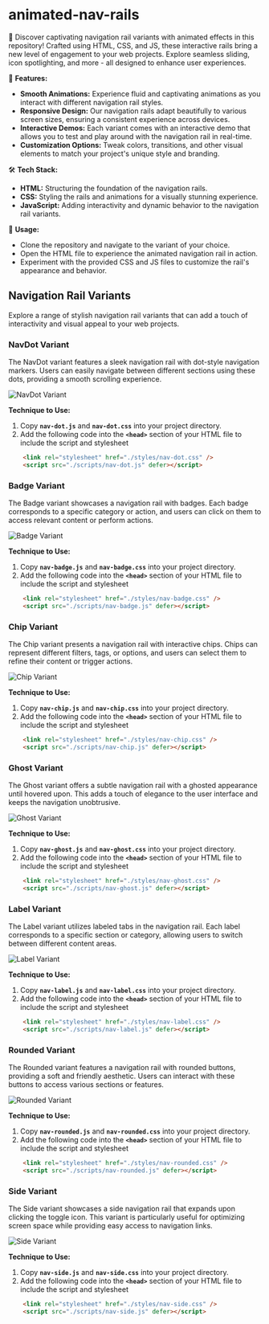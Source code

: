 # animated-nav-rails

🌟 Discover captivating navigation rail variants with animated effects in this repository! Crafted using HTML, CSS, and JS, these interactive rails bring a new level of engagement to your web projects. Explore seamless sliding, icon spotlighting, and more - all designed to enhance user experiences.

🎉 **Features:**

* **Smooth Animations:** Experience fluid and captivating animations as you interact with different navigation rail styles.
* **Responsive Design:** Our navigation rails adapt beautifully to various screen sizes, ensuring a consistent experience across devices.
* **Interactive Demos:** Each variant comes with an interactive demo that allows you to test and play around with the navigation rail in real-time.
* **Customization Options:** Tweak colors, transitions, and other visual elements to match your project's unique style and branding.

🛠️ **Tech Stack:**

* **HTML:** Structuring the foundation of the navigation rails.
* **CSS:** Styling the rails and animations for a visually stunning experience.
* **JavaScript:** Adding interactivity and dynamic behavior to the navigation rail variants.

🔗 **Usage:**

* Clone the repository and navigate to the variant of your choice.
* Open the HTML file to experience the animated navigation rail in action.
* Experiment with the provided CSS and JS files to customize the rail's appearance and behavior.

## Navigation Rail Variants

Explore a range of stylish navigation rail variants that can add a touch of interactivity and visual appeal to your web projects.

### NavDot Variant

The NavDot variant features a sleek navigation rail with dot-style navigation markers. Users can easily navigate between different sections using these dots, providing a smooth scrolling experience.

![NavDot Variant](images/navdot.gif)

****Technique to Use:****
1. Copy **`nav-dot.js`** and **`nav-dot.css`** into your project directory.
2. Add the following code into the **`<head>`** section of your HTML file to include the script and stylesheet

```html
    <link rel="stylesheet" href="./styles/nav-dot.css" />
    <script src="./scripts/nav-dot.js" defer></script>
```

### Badge Variant

The Badge variant showcases a navigation rail with badges. Each badge corresponds to a specific category or action, and users can click on them to access relevant content or perform actions.

![Badge Variant](images/badge.gif)

****Technique to Use:****

1. Copy **`nav-badge.js`** and **`nav-badge.css`** into your project directory.
2. Add the following code into the **`<head>`** section of your HTML file to include the script and stylesheet

```html
    <link rel="stylesheet" href="./styles/nav-badge.css" />
    <script src="./scripts/nav-badge.js" defer></script>
```

### Chip Variant

The Chip variant presents a navigation rail with interactive chips. Chips can represent different filters, tags, or options, and users can select them to refine their content or trigger actions.

![Chip Variant](images/chip.gif)

****Technique to Use:****

1. Copy **`nav-chip.js`** and **`nav-chip.css`** into your project directory.
2. Add the following code into the **`<head>`** section of your HTML file to include the script and stylesheet

```html
    <link rel="stylesheet" href="./styles/nav-chip.css" />
    <script src="./scripts/nav-chip.js" defer></script>
```

### Ghost Variant

The Ghost variant offers a subtle navigation rail with a ghosted appearance until hovered upon. This adds a touch of elegance to the user interface and keeps the navigation unobtrusive.

![Ghost Variant](images/ghost.gif)

****Technique to Use:****

1. Copy **`nav-ghost.js`** and **`nav-ghost.css`** into your project directory.
2. Add the following code into the **`<head>`** section of your HTML file to include the script and stylesheet

```html
    <link rel="stylesheet" href="./styles/nav-ghost.css" />
    <script src="./scripts/nav-ghost.js" defer></script>
```

### Label Variant

The Label variant utilizes labeled tabs in the navigation rail. Each label corresponds to a specific section or category, allowing users to switch between different content areas.

![Label Variant](images/label.gif)

****Technique to Use:****

1. Copy **`nav-label.js`** and **`nav-label.css`** into your project directory.
2. Add the following code into the **`<head>`** section of your HTML file to include the script and stylesheet

```html
    <link rel="stylesheet" href="./styles/nav-label.css" />
    <script src="./scripts/nav-label.js" defer></script>
```

### Rounded Variant

The Rounded variant features a navigation rail with rounded buttons, providing a soft and friendly aesthetic. Users can interact with these buttons to access various sections or features.

![Rounded Variant](images/rounded.gif)

****Technique to Use:****

1. Copy **`nav-rounded.js`** and **`nav-rounded.css`** into your project directory.
2. Add the following code into the **`<head>`** section of your HTML file to include the script and stylesheet

```html
    <link rel="stylesheet" href="./styles/nav-rounded.css" />
    <script src="./scripts/nav-rounded.js" defer></script>
```

### Side Variant

The Side variant showcases a side navigation rail that expands upon clicking the toggle icon. This variant is particularly useful for optimizing screen space while providing easy access to navigation links.

![Side Variant](images/side.gif)

****Technique to Use:****
1. Copy **`nav-side.js`** and **`nav-side.css`** into your project directory.
2. Add the following code into the **`<head>`** section of your HTML file to include the script and stylesheet

```html
    <link rel="stylesheet" href="./styles/nav-side.css" />
    <script src="./scripts/nav-side.js" defer></script>
```